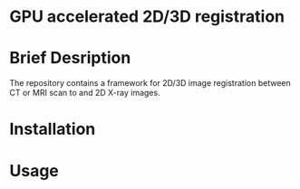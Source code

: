 # GPU accelerated 2D/3D registration
# Brief Desription
The repository contains a framework for 2D/3D image registration between CT or MRI scan to and 2D X-ray images.

# Installation

# Usage